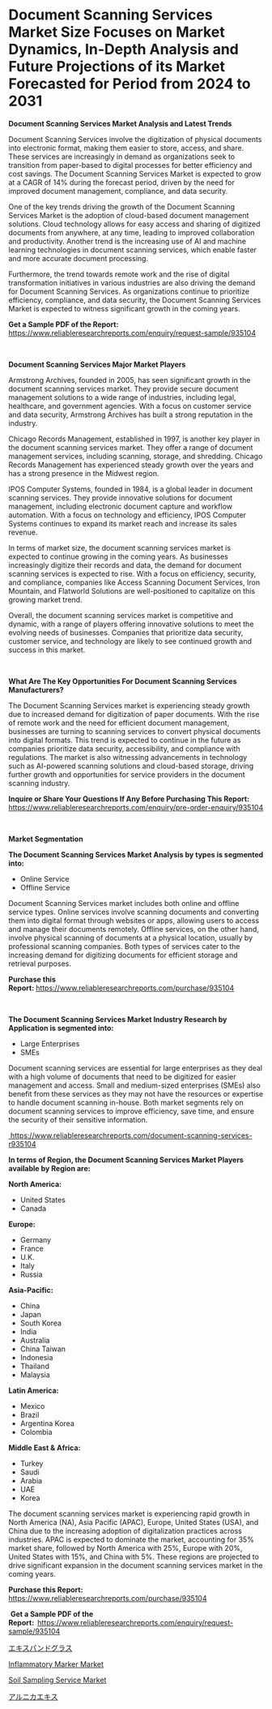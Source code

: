 <p><h1>Document Scanning Services Market Size Focuses on Market Dynamics, In-Depth Analysis and Future Projections of its Market Forecasted for Period from 2024 to 2031</h1></p><p><strong>Document Scanning Services Market Analysis and Latest Trends</strong></p>
<p><p>Document Scanning Services involve the digitization of physical documents into electronic format, making them easier to store, access, and share. These services are increasingly in demand as organizations seek to transition from paper-based to digital processes for better efficiency and cost savings. The Document Scanning Services Market is expected to grow at a CAGR of 14% during the forecast period, driven by the need for improved document management, compliance, and data security.</p><p>One of the key trends driving the growth of the Document Scanning Services Market is the adoption of cloud-based document management solutions. Cloud technology allows for easy access and sharing of digitized documents from anywhere, at any time, leading to improved collaboration and productivity. Another trend is the increasing use of AI and machine learning technologies in document scanning services, which enable faster and more accurate document processing.</p><p>Furthermore, the trend towards remote work and the rise of digital transformation initiatives in various industries are also driving the demand for Document Scanning Services. As organizations continue to prioritize efficiency, compliance, and data security, the Document Scanning Services Market is expected to witness significant growth in the coming years.</p></p>
<p><strong>Get a Sample PDF of the Report:&nbsp;</strong> <a href="https://www.reliableresearchreports.com/enquiry/request-sample/935104">https://www.reliableresearchreports.com/enquiry/request-sample/935104</a></p>
<p>&nbsp;</p>
<p><strong>Document Scanning Services Major Market Players</strong></p>
<p><p>Armstrong Archives, founded in 2005, has seen significant growth in the document scanning services market. They provide secure document management solutions to a wide range of industries, including legal, healthcare, and government agencies. With a focus on customer service and data security, Armstrong Archives has built a strong reputation in the industry.</p><p>Chicago Records Management, established in 1997, is another key player in the document scanning services market. They offer a range of document management services, including scanning, storage, and shredding. Chicago Records Management has experienced steady growth over the years and has a strong presence in the Midwest region.</p><p>IPOS Computer Systems, founded in 1984, is a global leader in document scanning services. They provide innovative solutions for document management, including electronic document capture and workflow automation. With a focus on technology and efficiency, IPOS Computer Systems continues to expand its market reach and increase its sales revenue.</p><p>In terms of market size, the document scanning services market is expected to continue growing in the coming years. As businesses increasingly digitize their records and data, the demand for document scanning services is expected to rise. With a focus on efficiency, security, and compliance, companies like Access Scanning Document Services, Iron Mountain, and Flatworld Solutions are well-positioned to capitalize on this growing market trend.</p><p>Overall, the document scanning services market is competitive and dynamic, with a range of players offering innovative solutions to meet the evolving needs of businesses. Companies that prioritize data security, customer service, and technology are likely to see continued growth and success in this market.</p></p>
<p>&nbsp;</p>
<p><strong>What Are The Key Opportunities For Document Scanning Services Manufacturers?</strong></p>
<p><p>The Document Scanning Services market is experiencing steady growth due to increased demand for digitization of paper documents. With the rise of remote work and the need for efficient document management, businesses are turning to scanning services to convert physical documents into digital formats. This trend is expected to continue in the future as companies prioritize data security, accessibility, and compliance with regulations. The market is also witnessing advancements in technology such as AI-powered scanning solutions and cloud-based storage, driving further growth and opportunities for service providers in the document scanning industry.</p></p>
<p><strong>Inquire or Share Your Questions If Any Before Purchasing This Report:</strong> <a href="https://www.reliableresearchreports.com/enquiry/pre-order-enquiry/935104">https://www.reliableresearchreports.com/enquiry/pre-order-enquiry/935104</a></p>
<p>&nbsp;</p>
<p><strong>Market Segmentation</strong></p>
<p><strong>The Document Scanning Services Market Analysis by types is segmented into:</strong></p>
<p><ul><li>Online Service</li><li>Offline Service</li></ul></p>
<p><p>Document Scanning Services market includes both online and offline service types. Online services involve scanning documents and converting them into digital format through websites or apps, allowing users to access and manage their documents remotely. Offline services, on the other hand, involve physical scanning of documents at a physical location, usually by professional scanning companies. Both types of services cater to the increasing demand for digitizing documents for efficient storage and retrieval purposes.</p></p>
<p><strong>Purchase this Report:&nbsp;</strong><a href="https://www.reliableresearchreports.com/purchase/935104">https://www.reliableresearchreports.com/purchase/935104</a></p>
<p>&nbsp;</p>
<p><strong>The Document Scanning Services Market Industry Research by Application is segmented into:</strong></p>
<p><ul><li>Large Enterprises</li><li>SMEs</li></ul></p>
<p><p>Document scanning services are essential for large enterprises as they deal with a high volume of documents that need to be digitized for easier management and access. Small and medium-sized enterprises (SMEs) also benefit from these services as they may not have the resources or expertise to handle document scanning in-house. Both market segments rely on document scanning services to improve efficiency, save time, and ensure the security of their sensitive information.</p></p>
<p><a href="https://www.reliableresearchreports.com/document-scanning-services-r935104">&nbsp;https://www.reliableresearchreports.com/document-scanning-services-r935104</a></p>
<p><strong>In terms of Region, the Document Scanning Services Market Players available by Region are:</strong></p>
<p>
    <p> <strong> North America: </strong>
        <ul>
            <li>United States</li>
            <li>Canada</li>
        </ul>
        </p> 
    <p> <strong> Europe: </strong>
        <ul>
            <li>Germany</li>
            <li>France</li>
            <li>U.K.</li>
            <li>Italy</li>
            <li>Russia</li>
        </ul>
        </p> 
    <p> <strong> Asia-Pacific: </strong>
        <ul>
            <li>China</li>
            <li>Japan</li>
            <li>South Korea</li>
            <li>India</li>
            <li>Australia</li>
            <li>China Taiwan</li>
            <li>Indonesia</li>
            <li>Thailand</li>
            <li>Malaysia</li>
        </ul>
        </p> 
    <p> <strong> Latin America: </strong>
        <ul>
            <li>Mexico</li>
            <li>Brazil</li>
            <li>Argentina Korea</li>
            <li>Colombia</li>
        </ul>
        </p> 
    <p> <strong> Middle East & Africa: </strong>
        <ul>
            <li>Turkey</li>
            <li>Saudi</li>
            <li>Arabia</li>
            <li>UAE</li>
            <li>Korea</li>
        </ul>
    </p>
    </p>
<p><p>The document scanning services market is experiencing rapid growth in North America (NA), Asia Pacific (APAC), Europe, United States (USA), and China due to the increasing adoption of digitalization practices across industries. APAC is expected to dominate the market, accounting for 35% market share, followed by North America with 25%, Europe with 20%, United States with 15%, and China with 5%. These regions are projected to drive significant expansion in the document scanning services market in the coming years.</p></p>
<p><strong>Purchase this Report: </strong><a href="https://www.reliableresearchreports.com/purchase/935104">https://www.reliableresearchreports.com/purchase/935104</a></p>
<p>&nbsp;<strong>Get a Sample PDF of the Report:&nbsp;&nbsp;</strong><a href="https://www.reliableresearchreports.com/enquiry/request-sample/935104">https://www.reliableresearchreports.com/enquiry/request-sample/935104</a></p>
<p><strong></strong></p>
<p><p><a href="https://medium.com/@abdulkoss2015/%E6%8B%A1%E5%A4%A7%E3%81%95%E3%82%8C%E3%81%9F%E3%82%AC%E3%83%A9%E3%82%B9%E5%B8%82%E5%A0%B4%E3%81%AE%E5%88%86%E6%9E%90-%E3%82%B0%E3%83%AD%E3%83%BC%E3%83%90%E3%83%AB%E7%94%A3%E6%A5%AD%E3%81%AE%E5%B1%95%E6%9C%9B%E3%81%A8%E4%BA%88%E6%B8%AC-2024%E5%B9%B4%E3%81%8B%E3%82%892031%E5%B9%B4-0e5cb96cd260">エキスパンドグラス</a></p><p><a href="https://www.linkedin.com/pulse/inflammatory-marker-market-furnishes-information-share-d2coc">Inflammatory Marker Market</a></p><p><a href="https://www.linkedin.com/pulse/soil-sampling-service-market-size-reveals-best-marketing-wegec">Soil Sampling Service Market</a></p><p><a href="https://medium.com/@neilmartin36/%E3%82%A2%E3%83%BC%E3%83%8B%E3%82%AB%E3%82%A8%E3%82%AD%E3%82%B9%E5%B8%82%E5%A0%B4%E3%81%AE%E6%B4%9E%E5%AF%9F-%E5%B8%82%E5%A0%B4%E5%8B%95%E5%90%91-%E6%88%90%E9%95%B7-2024%E5%B9%B4%E3%81%8B%E3%82%892031%E5%B9%B4%E3%81%BE%E3%81%A7%E3%81%AE%E4%BA%88%E6%B8%AC-bd7d5c2043b9">アルニカエキス</a></p></p>